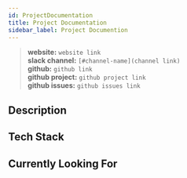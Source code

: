 ```yaml
---
id: ProjectDocumentation
title: Project Documentation
sidebar_label: Project Documention
---
```


> **website:** `website link` \
> **slack channel:** `[#channel-name](channel link)` \
> **github:** `github link` \
> **github project:** `github project link` \
> **github issues:** `github issues link`

## Description

## Tech Stack

## Currently Looking For
